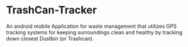 # TrashCan-Tracker
An android mobile Application for waste management that utilizes GPS tracking systems for keeping surroundings clean and healthy by tracking down closest Dustbin (or Trashcan).
